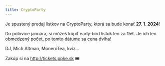 ```yaml
---
title: CryptoParty
---
```

Je spustený predaj lístkov na CryptoParty, ktorá sa bude konať **27. 1. 2024**!

Do polovice januára, si môžeš kúpiť early-bird lístok len za 15€. Je ich len obmedzený počet, po tomto dátume sa cena dvíha!

DJ, Mich Altman, MoneroTea, kvíz...

Zakúp si na http://tickets.ppke.sk 🎟️